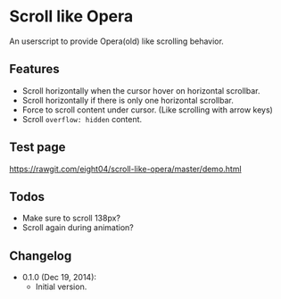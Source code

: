 Scroll like Opera
=================
An userscript to provide Opera(old) like scrolling behavior.

Features
--------
* Scroll horizontally when the cursor hover on horizontal scrollbar.
* Scroll horizontally if there is only one horizontal scrollbar.
* Force to scroll content under cursor. (Like scrolling with arrow keys)
* Scroll `overflow: hidden` content.

Test page
---------
<https://rawgit.com/eight04/scroll-like-opera/master/demo.html>

Todos
-----
* Make sure to scroll 138px?
* Scroll again during animation?

Changelog
---------
* 0.1.0 (Dec 19, 2014):
	- Initial version.
